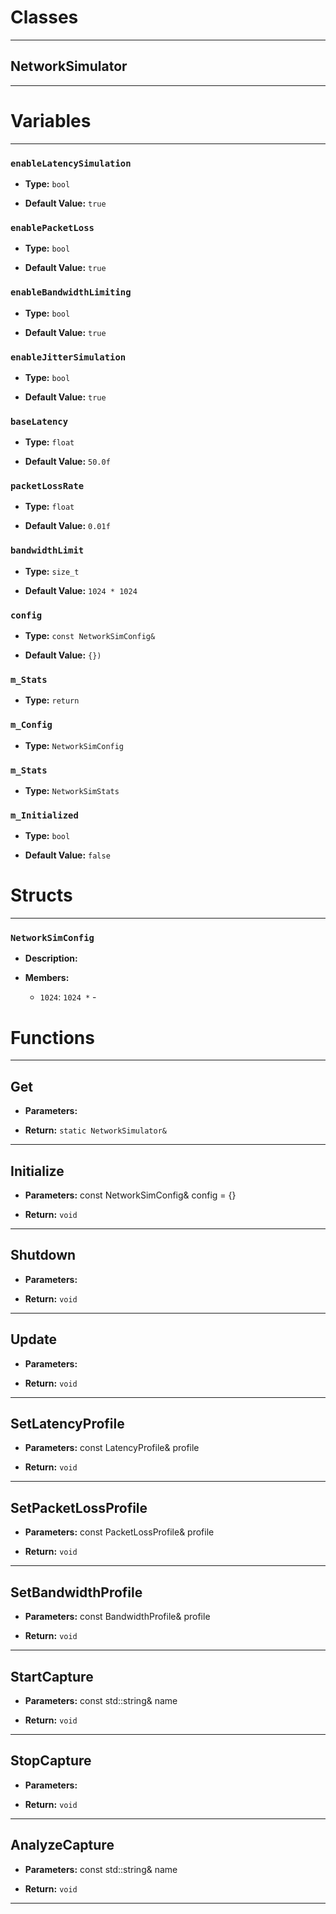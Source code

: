 # Classes
---

## NetworkSimulator
---




# Variables
---

### `enableLatencySimulation`

- **Type:** `bool`

- **Default Value:** `true`



### `enablePacketLoss`

- **Type:** `bool`

- **Default Value:** `true`



### `enableBandwidthLimiting`

- **Type:** `bool`

- **Default Value:** `true`



### `enableJitterSimulation`

- **Type:** `bool`

- **Default Value:** `true`



### `baseLatency`

- **Type:** `float`

- **Default Value:** `50.0f`



### `packetLossRate`

- **Type:** `float`

- **Default Value:** `0.01f`



### `bandwidthLimit`

- **Type:** `size_t`

- **Default Value:** `1024 * 1024`



### `config`

- **Type:** `const NetworkSimConfig&`

- **Default Value:** `{})`



### `m_Stats`

- **Type:** `return`



### `m_Config`

- **Type:** `NetworkSimConfig`



### `m_Stats`

- **Type:** `NetworkSimStats`



### `m_Initialized`

- **Type:** `bool`

- **Default Value:** `false`




# Structs
---

### `NetworkSimConfig`

- **Description:** 

- **Members:**

  - `1024`: `1024 *` - 




# Functions
---

## Get



- **Parameters:** 

- **Return:** `static NetworkSimulator&`

---

## Initialize



- **Parameters:** const NetworkSimConfig& config = {}

- **Return:** `void`

---

## Shutdown



- **Parameters:** 

- **Return:** `void`

---

## Update



- **Parameters:** 

- **Return:** `void`

---

## SetLatencyProfile



- **Parameters:** const LatencyProfile& profile

- **Return:** `void`

---

## SetPacketLossProfile



- **Parameters:** const PacketLossProfile& profile

- **Return:** `void`

---

## SetBandwidthProfile



- **Parameters:** const BandwidthProfile& profile

- **Return:** `void`

---

## StartCapture



- **Parameters:** const std::string& name

- **Return:** `void`

---

## StopCapture



- **Parameters:** 

- **Return:** `void`

---

## AnalyzeCapture



- **Parameters:** const std::string& name

- **Return:** `void`

---
